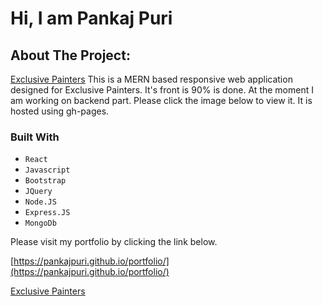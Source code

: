 # Hi, I am Pankaj Puri
## About The Project: ## 
[Exclusive Painters](https://pankajpuri.github.io/exclusivepaintersltd/)
  This is a MERN based responsive web application designed for Exclusive Painters. It's front is 90%   is done. At the moment I am working on backend part. Please click the image below to view it. It     is hosted using gh-pages.
  
  
### Built With

- `React`
- `Javascript`
- `Bootstrap`
- `JQuery`
- `Node.JS`
- `Express.JS`
- `MongoDb`

Please visit my portfolio by clicking the link below.

[https://pankajpuri.github.io/portfolio/](https://pankajpuri.github.io/portfolio/)

[Exclusive Painters](https://pankajpuri.github.io/exclusivepaintersltd/)
